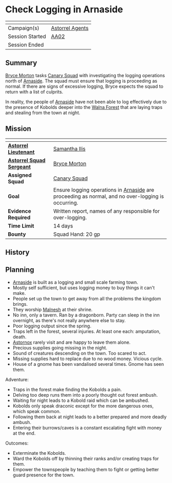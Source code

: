 # Check Logging in Arnaside

| []() | |
| --- | --- |
| Campaign(s) | [Astorrel Agents](../README.md) |
| Session Started | [AA02](../sessions/AA02.md) |
| Session Ended | |

## Summary

[Bryce Morton](../../../astarus/people/bryce-morton.md) tasks [Canary Squad](../../../astarus/civilisations/kingdom-of-astor/organisations/astorrel/squads/canary.md) with investigating the logging operations north of [Arnaside](../../../astarus/places/villages/arnaside.md). The squad must ensure that logging is proceeding as normal. If there are signs of excessive logging, Bryce expects the squad to return with a list of culprits.

In reality, the people of [Arnaside](../../../astarus/places/villages/arnaside.md) have not been able to log effectively due to the presence of Kobolds deeper into the [Walna Forest](../../../astarus/places/forests/walna-forest.md) that are laying traps and stealing from the town at night.

## Mission

| []() | |
| --- | --- |
| **[Astorrel Lieutenant](../../../astarus/civilisations/kingdom-of-astor/organisations/astorrel/ranks/5-lieutenant.md)** | [Samantha Ilis](../../../astarus/people/samantha-ilis.md) |
| **[Astorrel Squad Sergeant](../../../astarus/civilisations/kingdom-of-astor/organisations/astorrel/ranks/4-squad-sergeant.md)** | [Bryce Morton](../../../astarus/people/bryce-morton.md) |
| **Assigned Squad** | [Canary Squad](../../../astarus/civilisations/kingdom-of-astor/organisations/astorrel/squads/canary.md) |
| **Goal** | Ensure logging operations in [Arnaside](../../../astarus/places/villages/arnaside.md) are proceeding as normal, and no over-logging is occurring. |
| **Evidence Required** | Written report, names of any responsible for over-logging. |
| **Time Limit** | 14 days |
| **Bounty** | Squad Hand: 20 gp |

## History

## Planning

- [Arnaside](../../../astarus/places/villages/arnaside.md) is built as a logging and small scale farming town.
- Mostly self sufficient, but uses logging money to buy things it can't make.
- People set up the town to get away from all the problems the kingdom brings.
- They worship [Malnesh](../../../astarus/gods/gods/malnesh.md) at their shrine.
- No inn, only a tavern. Ran by a dragonborn. Party can sleep in the inn overnight, as there's not really anywhere else to stay.
- Poor logging output since the spring.
- Traps left in the forest, several injuries. At least one each: amputation, death.
- [Astornox](../../../astarus/civilisations/kingdom-of-astor/organisations/astornox.md) rarely visit and are happy to leave them alone.
- Precious supplies going missing in the night.
- Sound of creatures descending on the town. Too scared to act.
- Missing supplies hard to replace due to no wood money. Vicious cycle.
- House of a gnome has been vandalised several times. Gnome has seen them.

Adventure:

- Traps in the forest make finding the Kobolds a pain.
- Delving too deep runs them into a poorly thought out forest ambush.
- Waiting for night leads to a Kobold raid which can be ambushed.
- Kobolds only speak draconic except for the more dangerous ones, which speak common.
- Following them back at night leads to a better prepared and more deadly ambush.
- Entering their burrows/caves is a constant escalating fight with money at the end.

Outcomes:

- Exterminate the Kobolds.
- Ward the Kobolds off by thinning their ranks and/or creating traps for them.
- Empower the townspeople by teaching them to fight or getting better guard presence for the town.
